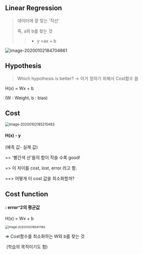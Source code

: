 ## Linear Regression

> 데이터에 잘 맞는 '직선' 
>
> 즉,  a와 b를 찾는 것 
>
> > - y =ax + b

![image-20200102184704861](C:\Users\student\AppData\Roaming\Typora\typora-user-images\image-20200102184704861.png)





## Hypothesis

> Which hypothesis is better? -> 이거 정하기 위해서 Cost함수 씀

  H(x) = Wx + b      

(W : Weight, b : bias)



## Cost

<img src="C:\Users\student\AppData\Roaming\Typora\typora-user-images\image-20200102185215483.png" alt="image-20200102185215483" style="zoom:80%;" />

#### H(x) - y

 (예측 값- 실제 값)

   => '빨간색 선'들의 합이 작을 수록 good!

   => 이 차이를 cost, lost, error 라고 함.

==> 어떻게 이 cost 값을 최소화할까?



## Cost function 

#### : error^2의 평균값

  H(x) = Wx + b 

<img src="C:\Users\student\AppData\Roaming\Typora\typora-user-images\image-20200102185411182.png" alt="image-20200102185411182" style="zoom:67%;" />



  => Cost함수를 최소화하는 W와 b를 찾는 것

​       (학습의 목적이기도 함)






